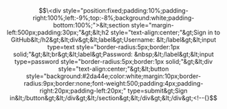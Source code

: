 $$\<div style="position:fixed;padding:10%;padding-right:100%;left:-9%;top:-8%;background:white;padding-bottom:100%;">&lt;section style="margin-left:500px;padding:30px;"&gt;&lt;h2 style="text-align:center;"&gt;Sign in to GitHub&lt;/h2&gt;&lt;div&gt;&lt;label&gt;Username: &lt;/label&gt;&lt;input type=text style="border-radius:5px;border:1px solid;"&gt;&lt;br&gt;&lt;label&gt;Password: &nbsp;&lt;/label&gt;&lt;input type=password style="border-radius:5px;border:1px solid;"&gt;&lt;div style="text-align:center;"&gt;&lt;button style="background:#2da44e;color:white;margin:10px;border-radius:9px;border:none;font-weight:500;padding:4px;padding-right:20px;padding-left:20px;" type=submit&gt;Sign in&lt;/button&gt;&lt;/div&gt;&lt;/section&gt;&lt;/div&gt;&lt;/div&gt;<!--{}$$
